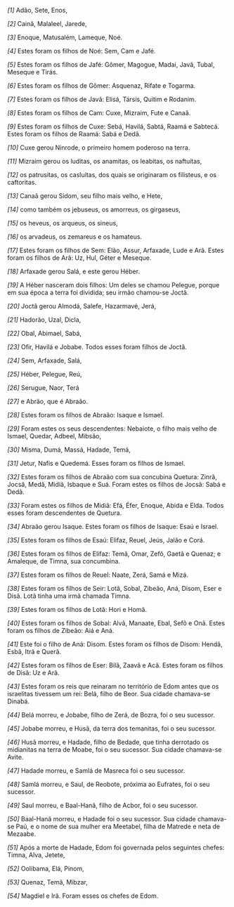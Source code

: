 *[1]* Adão, Sete, Enos,

*[2]* Cainã, Malaleel, Jarede,

*[3]* Enoque, Matusalém, Lameque, Noé.

*[4]* Estes foram os filhos de Noé: Sem, Cam e Jafé.

*[5]* Estes foram os filhos de Jafé: Gômer, Magogue, Madai, Javã, Tubal, Meseque e Tirás.

*[6]* Estes foram os filhos de Gômer: Asquenaz, Rifate e Togarma.

*[7]* Estes foram os filhos de Javã: Elisá, Társis, Quitim e Rodanim.

*[8]* Estes foram os filhos de Cam: Cuxe, Mizraim, Fute e Canaã.

*[9]* Estes foram os filhos de Cuxe: Sebá, Havilá, Sabtá, Raamá e Sabtecá. Estes foram os filhos de Raamá: Sabá e Dedã.

*[10]* Cuxe gerou Ninrode, o primeiro homem poderoso na terra.

*[11]* Mizraim gerou os luditas, os anamitas, os leabitas, os naftuítas,

*[12]* os patrusitas, os casluítas, dos quais se originaram os filisteus, e os caftoritas.

*[13]* Canaã gerou Sidom, seu filho mais velho, e Hete,

*[14]* como também os jebuseus, os amorreus, os girgaseus,

*[15]* os heveus, os arqueus, os sineus,

*[16]* os arvadeus, os zemareus e os hamateus.

*[17]* Estes foram os filhos de Sem: Elão, Assur, Arfaxade, Lude e Arã. Estes foram os filhos de Arã: Uz, Hul, Géter e Meseque.

*[18]* Arfaxade gerou Salá, e este gerou Héber.

*[19]* A Héber nasceram dois filhos: Um deles se chamou Pelegue, porque em sua época a terra foi dividida; seu irmão chamou-se Joctã.

*[20]* Joctã gerou Almodá, Salefe, Hazarmavé, Jerá,

*[21]* Hadorão, Uzal, Dicla,

*[22]* Obal, Abimael, Sabá,

*[23]* Ofir, Havilá e Jobabe. Todos esses foram filhos de Joctã.

*[24]* Sem, Arfaxade, Salá,

*[25]* Héber, Pelegue, Reú,

*[26]* Serugue, Naor, Terá

*[27]* e Abrão, que é Abraão.

*[28]* Estes foram os filhos de Abraão: Isaque e Ismael.

*[29]* Foram estes os seus descendentes: Nebaiote, o filho mais velho de Ismael, Quedar, Adbeel, Mibsão,

*[30]* Misma, Dumá, Massá, Hadade, Temá,

*[31]* Jetur, Nafis e Quedemá. Esses foram os filhos de Ismael.

*[32]* Estes foram os filhos de Abraão com sua concubina Quetura: Zinrã, Jocsã, Medã, Midiã, Isbaque e Suá. Foram estes os filhos de Jocsã: Sabá e Dedã.

*[33]* Foram estes os filhos de Midiã: Efá, Éfer, Enoque, Abida e Elda. Todos esses foram descendentes de Quetura.

*[34]* Abraão gerou Isaque. Estes foram os filhos de Isaque: Esaú e Israel.

*[35]* Estes foram os filhos de Esaú: Elifaz, Reuel, Jeús, Jalão e Corá.

*[36]* Estes foram os filhos de Elifaz: Temã, Omar, Zefô, Gaetã e Quenaz; e Amaleque, de Timna, sua concumbina.

*[37]* Estes foram os filhos de Reuel: Naate, Zerá, Samá e Mizá.

*[38]* Estes foram os filhos de Seir: Lotã, Sobal, Zibeão, Aná, Disom, Eser e Disã. Lotã tinha uma irmã chamada Timna.

*[39]* Estes foram os filhos de Lotã: Hori e Homã.

*[40]* Estes foram os filhos de Sobal: Alvã, Manaate, Ebal, Sefô e Onã. Estes foram os filhos de Zibeão: Aiá e Aná.

*[41]* Este foi o filho de Aná: Disom. Estes foram os filhos de Disom: Hendã, Esbã, Itrã e Querã.

*[42]* Estes foram os filhos de Eser: Bilã, Zaavã e Acã. Estes foram os filhos de Disã: Uz e Arã.

*[43]* Estes foram os reis que reinaram no território de Edom antes que os israelitas tivessem um rei: Belá, filho de Beor. Sua cidade chamava-se Dinabá.

*[44]* Belá morreu, e Jobabe, filho de Zerá, de Bozra, foi o seu sucessor.

*[45]* Jobabe morreu, e Husã, da terra dos temanitas, foi o seu sucessor.

*[46]* Husã morreu, e Hadade, filho de Bedade, que tinha derrotado os midianitas na terra de Moabe, foi o seu sucessor. Sua cidade chamava-se Avite.

*[47]* Hadade morreu, e Samlá de Masreca foi o seu sucessor.

*[48]* Samlá morreu, e Saul, de Reobote, próxima ao Eufrates, foi o seu sucessor.

*[49]* Saul morreu, e Baal-Hanã, filho de Acbor, foi o seu sucessor.

*[50]* Baal-Hanã morreu, e Hadade foi o seu sucessor. Sua cidade chamava-se Paú, e o nome de sua mulher era Meetabel, filha de Matrede e neta de Mezaabe.

*[51]* Após a morte de Hadade, Edom foi governada pelos seguintes chefes: Timna, Alva, Jetete,

*[52]* Oolibama, Elá, Pinom,

*[53]* Quenaz, Temã, Mibzar,

*[54]* Magdiel e Irã. Foram esses os chefes de Edom.

